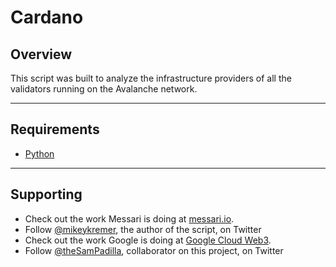 # Cardano

## Overview
This script was built to analyze the infrastructure providers of all the validators running on the Avalanche network.

---
## Requirements
- [Python](https://www.python.org/downloads/)

---
## Supporting

- Check out the work Messari is doing at [messari.io](https://messari.io).
- Follow [@mikeykremer](https://twitter.com/mikeykremer), the author of the script, on Twitter
- Check out the work Google is doing at [Google Cloud Web3](https://cloud.google.com/web3).
- Follow [@theSamPadilla](https://twitter.com/thesampadilla), collaborator on this project, on Twitter
